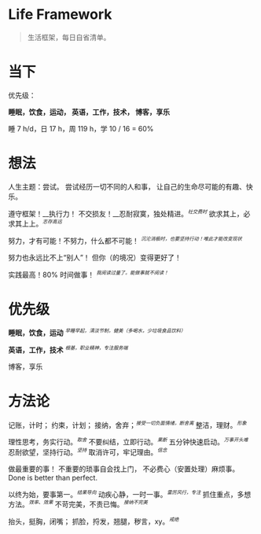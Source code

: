 # Life Framework

> 生活框架，每日自省清单。

# 当下

优先级：

__睡眠，饮食，运动，
英语，工作，技术，
博客，享乐__

睡 7 h/d，日 17 h，周 119 h，学 10 / 16 = 60%

# 想法

人生主题：尝试。
尝试经历一切不同的人和事，
让自己的生命尽可能的有趣、快乐。

遵守框架！__执行力！
不交损友！__忍耐寂寞，独处精进。<sup>社交费时</sup>
欲求其上，必求其上上。<sup>志存高远</sup>

努力，才有可能！不努力，什么都不可能！
<sup>沉沦消极时，也要坚持行动！唯此才能改变现状</sup>

努力也永远比不上“别人”！
但你（的境况）变得更好了！

实践最高！80% 时间做事！
<sup>我阅读过量了。能做事就不阅读！</sup>

# 优先级

__睡眠，饮食，运动__
<sup>早睡早起，清淡节制，健美（多喝水，少垃圾食品饮料）</sup>

__英语，工作，技术__
<sup>根基，职业精神，专注服务端</sup>

博客，享乐

# 方法论

记账，计时；
约束，计划；
接纳，舍弃；<sup>接受一切负面情绪，断舍离</sup>
整洁，理财。<sup>形象</sup>

理性思考，务实行动。<sup>取舍</sup>
不要纠结，立即行动。<sup>果断</sup>
五分钟快速启动。<sup>万事开头难</sup>
忍耐欲望，坚持行动。<sup>坚持</sup>
取消许可，牢记理由。<sup>信念</sup>

做最重要的事！
不重要的琐事自会找上门，
不必费心（安置处理）麻烦事。
Done is better than perfect.

以终为始，要事第一。<sup>结果导向</sup>
动疾心静，一时一事。<sup>雷厉风行，专注</sup>
抓住重点，多想方法。<sup>效率、效果</sup>
不苛完美，不责已悔。<sup>接纳不完美</sup>

抬头，挺胸，闭嘴；
抓脸，捋发，翘腿，秽言，xy。<sup>戒绝</sup>

<style type="text/css">
sup {
    font-style: italic;
    font-size: 70%;
}
</style>
